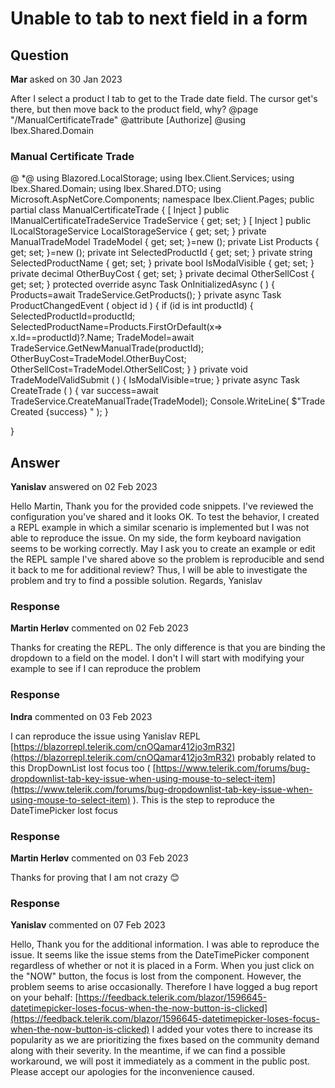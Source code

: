 # Unable to tab to next field in a form

## Question

**Mar** asked on 30 Jan 2023

After I select a product I tab to get to the Trade date field. The cursor get's there, but then move back to the product field, why? @page "/ManualCertificateTrade"
@attribute [Authorize]
@using Ibex.Shared.Domain <h3> Manual Certificate Trade </h3> <TelerikForm Model="@TradeModel" OnValidSubmit="TradeModelValidSubmit" Columns="1" ColumnSpacing="15px" Width="800px"> <FormValidation> <FluentValidationValidator /> </FormValidation> <FormItems> <FormGroup LabelText="Product" Columns="2" ColumnSpacing="15px"> <FormItem> <Template> <label for="Products"> Product </label> <TelerikDropDownList TValue="int" TItem="Product" Id="Products" Data="@Products" TextField="Name" ValueField="Id" OnChange="@ProductChangedEvent" Value="@SelectedProductId" ValueExpression="@(()=> SelectedProductId)" Filterable="true" DefaultText="Select a product" FilterOperator="StringFilterOperator.Contains" /> @* <TelerikValidationMessage For="@(()=> TradeModel.ProductId)" /> *@</Template> </FormItem> <FormItem LabelText="Nav" Field="@nameof(TradeModel.NavSellPrice)" Enabled="false" /> <FormItem LabelText="Issue price" Field="@nameof(TradeModel.StandardBuyPrice)" Enabled="false" /> <FormItem LabelText="Redemption price" Field="@nameof(TradeModel.StandardSellPrice)" Enabled="false" /> <FormItem LabelText="Other Issue price" Field="@nameof(TradeModel.OtherBuyPrice)" Enabled="false" /> <FormItem LabelText="Other Redemption price" Field="@nameof(TradeModel.OtherSellPrice)" Enabled="false" /> </FormGroup> <FormGroup LabelText="Dates" Columns="2" ColumnSpacing="15px"> <FormItem> <Template> <label for="TradeDate"> Trade date </label> <TelerikDatePicker Id="TradeDate" @bind-Value="TradeModel.TradeDate" Format="dd-MM-yyyy" /> <TelerikValidationMessage For="@(()=> TradeModel.TradeDate)" /> </Template> </FormItem> <FormItem> <Template> <label for="SettlementDate"> Settle date </label> <TelerikDatePicker Id="SettlementDate" @bind-Value="TradeModel.SettlementDate" Format="dd-MM-yyyy" /> <TelerikValidationMessage For="@(()=> TradeModel.SettlementDate)" /> </Template> </FormItem> </FormGroup> <FormGroup LabelText="Price" Columns="2" ColumnSpacing="15px"> <FormItem Hint="Negative quantity is client sell (redemption)"> <Template> <label for="Quantity"> Quantity </label> <TelerikNumericTextBox Id="Quantity" @bind-Value="TradeModel.Quantity" /> <div class="k-form-hint"> Negative quantity is client sell (redemption) </div> <TelerikValidationMessage For="@(()=> TradeModel.Quantity)" /> </Template> </FormItem> @* <FormItem LabelText="Quantity" Field="@nameof(ManualTrade.Quantity)" Hint="Negative quantity is client sell (redemption)" /> *@<FormItem LabelText="Nav override (Invision)" Field="@nameof(TradeModel.NavOverride)" /> <FormItem LabelText="Buy price" Field="@nameof(TradeModel.ManualBuyPrice)" Enabled="@(TradeModel.Quantity> 0)" /> <FormItem LabelText="Other Buy Cost %" Field="@nameof(TradeModel.OtherBuyCost)" Enabled="@(TradeModel.Quantity> 0)" /> <FormItem LabelText="Sell price" Field="@nameof(TradeModel.ManualSellPrice)" Enabled="@(TradeModel.Quantity <0)" /> <FormItem LabelText="Other Sell Cost %" Field="@nameof(TradeModel.OtherSellCost)" Enabled="@(TradeModel.Quantity <0)" /> </FormGroup> <FormGroup LabelText="Customer information for account-holding fund" Columns="2" ColumnSpacing="15px"> <FormItem LabelText="Customer" Field="@nameof(TradeModel.Customer)" Hint="Ask FundAccounting" /> <FormItem LabelText="Customer account" Field="@nameof(TradeModel.CustomerAccount)" Hint="Ask FundAccounting" /> </FormGroup> </FormItems> </TelerikForm> using Blazored.LocalStorage; using Ibex.Client.Services; using Ibex.Shared.Domain; using Ibex.Shared.DTO; using Microsoft.AspNetCore.Components; namespace Ibex.Client.Pages; public partial class ManualCertificateTrade {
[ Inject ] public IManualCertificateTradeService TradeService { get; set; }
[ Inject ] public ILocalStorageService LocalStorageService { get; set; } private ManualTradeModel TradeModel { get; set; }=new (); private List<Product> Products { get; set; }=new (); private int SelectedProductId { get; set; } private string SelectedProductName { get; set; } private bool IsModalVisible { get; set; } private decimal OtherBuyCost { get; set; } private decimal OtherSellCost { get; set; } protected override async Task OnInitializedAsync ( ) {
Products=await TradeService.GetProducts();
} private async Task ProductChangedEvent ( object id ) { if (id is int productId)
{
SelectedProductId=productId;
SelectedProductName=Products.FirstOrDefault(x=> x.Id==productId)?.Name;
TradeModel=await TradeService.GetNewManualTrade(productId);
OtherBuyCost=TradeModel.OtherBuyCost;
OtherSellCost=TradeModel.OtherSellCost;
}
} private void TradeModelValidSubmit ( ) {
IsModalVisible=true;
} private async Task CreateTrade ( ) { var success=await TradeService.CreateManualTrade(TradeModel);
Console.WriteLine( $"Trade Created {success} " );
}

}

## Answer

**Yanislav** answered on 02 Feb 2023

Hello Martin, Thank you for the provided code snippets. I've reviewed the configuration you've shared and it looks OK. To test the behavior, I created a REPL example in which a similar scenario is implemented but I was not able to reproduce the issue. On my side, the form keyboard navigation seems to be working correctly. May I ask you to create an example or edit the REPL sample I've shared above so the problem is reproducible and send it back to me for additional review? Thus, I will be able to investigate the problem and try to find a possible solution. Regards, Yanislav

### Response

**Martin Herløv** commented on 02 Feb 2023

Thanks for creating the REPL. The only difference is that you are binding the dropdown to a field on the model. I don't I will start with modifying your example to see if I can reproduce the problem

### Response

**Indra** commented on 03 Feb 2023

I can reproduce the issue using Yanislav REPL [https://blazorrepl.telerik.com/cnOQamar412jo3mR32](https://blazorrepl.telerik.com/cnOQamar412jo3mR32) probably related to this DropDownList lost focus too ( [https://www.telerik.com/forums/bug-dropdownlist-tab-key-issue-when-using-mouse-to-select-item](https://www.telerik.com/forums/bug-dropdownlist-tab-key-issue-when-using-mouse-to-select-item) ). This is the step to reproduce the DateTimePicker lost focus

### Response

**Martin Herløv** commented on 03 Feb 2023

Thanks for proving that I am not crazy 😊

### Response

**Yanislav** commented on 07 Feb 2023

Hello, Thank you for the additional information. I was able to reproduce the issue. It seems like the issue stems from the DateTimePicker component regardless of whether or not it is placed in a Form. When you just click on the "NOW" button, the focus is lost from thе component. However, the problem seems to arise occasionally. Therefore I have logged a bug report on your behalf: [https://feedback.telerik.com/blazor/1596645-datetimepicker-loses-focus-when-the-now-button-is-clicked](https://feedback.telerik.com/blazor/1596645-datetimepicker-loses-focus-when-the-now-button-is-clicked) I added your votes there to increase its popularity as we are prioritizing the fixes based on the community demand along with their severity. In the meantime, if we can find a possible workaround, we will post it immediately as a comment in the public post. Please accept our apologies for the inconvenience caused.
